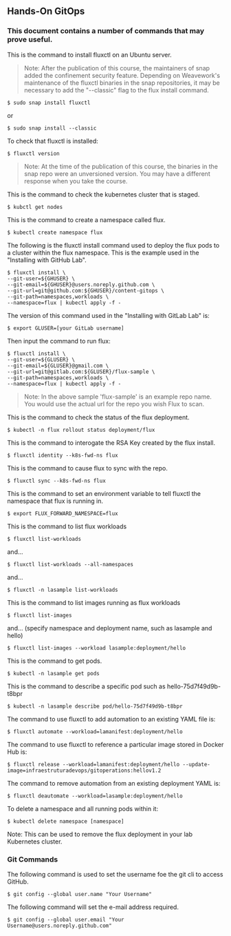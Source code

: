 
## Hands-On GitOps

### This document contains a number of commands that may prove useful.

This is the command to install fluxctl on an Ubuntu server.
> Note: After the publication of this course, the maintainers of snap added the confinement security feature. Depending on Weavework's maintenance of the fluxctl binaries in the snap repositories, it may be necessary to add the "--classic" flag to the flux install command.

```
$ sudo snap install fluxctl
```
or
```
$ sudo snap install --classic
```
To check that fluxctl is installed:

```
$ fluxctl version
```
> Note: At the time of the publication of this course, the binaries in the snap repo were an unversioned version. You may have a different response when you take the course.

This is the command to check the kubernetes cluster that is staged.

```
$ kubctl get nodes
```

This is the command to create a namespace called flux.

```
$ kubectl create namespace flux
```

The following is the fluxctl install command used to deploy the flux pods to a cluster within the flux namespace. This is the example used in the "Installing with GitHub Lab".

```
$ fluxctl install \
--git-user=${GHUSER} \
--git-email=${GHUSER}@users.noreply.github.com \
--git-url=git@github.com:${GHUSER}/content-gitops \
--git-path=namespaces,workloads \
--namespace=flux | kubectl apply -f -
```
The version of this command used in the "Installing with GitLab Lab" is:

```
$ export GLUSER=[your GitLab username]
```    
Then input the command to run flux:
```
$ fluxctl install \
--git-user=${GLUSER} \
--git-email=${GLUSER}@gmail.com \
--git-url=git@gitlab.com:${GLUSER}/flux-sample \
--git-path=namespaces,workloads \
--namespace=flux | kubectl apply -f -
```
> Note: In the above sample 'flux-sample' is an example repo name. You would use the actual url for the repo you wish Flux to scan.

This is the command to check the status of the flux deployment.

```
$ kubectl -n flux rollout status deployment/flux
```

This is the command to interogate the RSA Key created by the flux install.

```
$ fluxctl identity --k8s-fwd-ns flux
```

This is the command to cause flux to sync with the repo.

```
$ fluxctl sync --k8s-fwd-ns flux
```

This is the command to set an environment variable to tell fluxctl the namespace that flux is running in.

```
$ export FLUX_FORWARD_NAMESPACE=flux
```

This is the command to list flux workloads

```
$ fluxctl list-workloads
```
and...
```
$ fluxctl list-workloads --all-namespaces
```
and...
```
$ fluxctl -n lasample list-workloads
```

This is the command to list images running as flux workloads
```
$ fluxctl list-images
```
and... (specify namespace and deployment name, such as lasample and hello)
```
$ fluxctl list-images --workload lasample:deployment/hello
```

This is the command to get pods.
```
$ kubectl -n lasample get pods
```

This is the command to describe a specific pod such as hello-75d7f49d9b-t8bpr
```
$ kubectl -n lasample describe pod/hello-75d7f49d9b-t8bpr
```

The command to use fluxctl to add automation to an existing YAML file is:
```
$ fluxctl automate --workload=lamanifest:deployment/hello
```

The command to use fluxctl to reference a particular image stored in Docker Hub is:
```
$ fluxctl release --workload=lamanifest:deployment/hello --update-image=infraestruturadevops/gitoperations:hellov1.2
```

The command to remove automation from an existing deployment YAML is:
```
$ fluxctl deautomate --workload=lasample:deployment/hello
```

To delete a namespace and all running pods within it:

```
$ kubectl delete namespace [namespace]
```
Note: This can be used to remove the flux deployment in your lab Kubernetes cluster.

### Git Commands

The following command is used to set the username foe the git cli to access GitHub.

```
$ git config --global user.name "Your Username"
```

The following command will set the e-mail address required.

```
$ git config --global user.email "Your Username@users.noreply.github.com"
```

